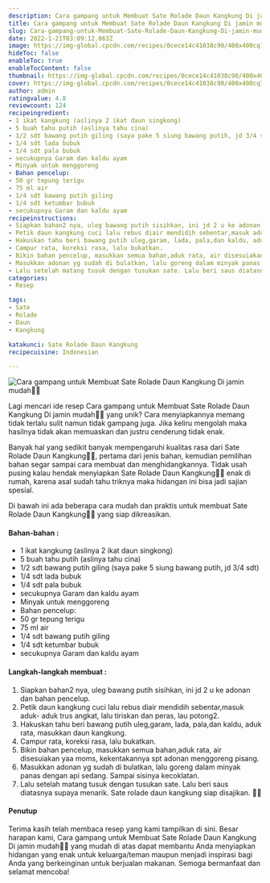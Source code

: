 ```yaml
---
description: Cara gampang untuk Membuat Sate Rolade Daun Kangkung Di jamin mudah"
title: Cara gampang untuk Membuat Sate Rolade Daun Kangkung Di jamin mudah
slug: Cara-gampang-untuk-Membuat-Sate-Rolade-Daun-Kangkung-Di-jamin-mudah
date: 2022-1-21T03:09:12.063Z
image: https://img-global.cpcdn.com/recipes/0cece14c41038c90/400x400cq70/photo.jpg
hideToc: false
enableToc: true
enableTocContent: false
thumbnail: https://img-global.cpcdn.com/recipes/0cece14c41038c90/400x400cq70/photo.jpg
cover: https://img-global.cpcdn.com/recipes/0cece14c41038c90/400x400cq70/photo.jpg
author: admin
ratingvalue: 4.8
reviewcount: 124
recipeingredient:
- 1 ikat kangkung (aslinya 2 ikat daun singkong)
- 5 buah tahu putih (aslinya tahu cina)
- 1/2 sdt bawang putih giling (saya pake 5 siung bawang putih, jd 3/4 sdt)
- 1/4 sdt lada bubuk
- 1/4 sdt pala bubuk
- secukupnya Garam dan kaldu ayam
- Minyak untuk menggoreng
- Bahan pencelup:
- 50 gr tepung terigu
- 75 ml air
- 1/4 sdt bawang putih giling
- 1/4 sdt ketumbar bubuk
- secukupnya Garam dan kaldu ayam
recipeinstructions:
- Siapkan bahan2 nya, uleg bawang putih sisihkan, ini jd 2 u ke adonan dan bahan pencelup.
- Petik daun kangkung cuci lalu rebus diair mendidih sebentar,masuk aduk- aduk trus angkat, lalu tiriskan dan peras, lau potong2.
- Hakuskan tahu beri bawang putih uleg,garam, lada, pala,dan kaldu, aduk rata, masukkan daun kangkung.
- Campur rata, koreksi rasa, lalu bukatkan.
- Bikin bahan pencelup, masukkan semua bahan,aduk rata, air disesuiakan yaa moms, kekentakannya spt adonan menggoreng pisang.
- Masukkan adonan yg sudah di bulatkan, lalu goreng dalam minyak panas dengan api sedang. Sampai sisinya kecoklatan.
- Lalu setelah matang tusuk dengan tusukan sate. Lalu beri saus diatasnya supaya menarik. Sate rolade daun kangkung siap disajikan. 🥰🥰
categories:
- Resep

tags:
- Sate
- Rolade
- Daun
- Kangkung

katakunci: Sate Rolade Daun Kangkung
recipecuisine: Indonesian

---
```


![Cara gampang untuk Membuat Sate Rolade Daun Kangkung Di jamin mudah👩‍🍳](https://img-global.cpcdn.com/recipes/0cece14c41038c90/400x400cq70/photo.jpg)

Lagi mencari ide resep Cara gampang untuk Membuat Sate Rolade Daun Kangkung Di jamin mudah👩‍🍳 yang unik? Cara menyiapkannya memang tidak terlalu sulit namun tidak gampang juga. Jika keliru mengolah maka hasilnya tidak akan memuaskan dan justru cenderung tidak enak.

Banyak hal yang sedikit banyak mempengaruhi kualitas rasa dari Sate Rolade Daun Kangkung👩‍🍳, pertama dari jenis bahan, kemudian pemilihan bahan segar sampai cara membuat dan menghidangkannya. Tidak usah pusing kalau hendak menyiapkan Sate Rolade Daun Kangkung👩‍🍳 enak di rumah, karena asal sudah tahu triknya maka hidangan ini bisa jadi sajian spesial.

Di bawah ini ada beberapa cara mudah dan praktis untuk membuat Sate Rolade Daun Kangkung👩‍🍳 yang siap dikreasikan.

<!--inarticleads1-->

#### Bahan-bahan :

- 1 ikat kangkung (aslinya 2 ikat daun singkong)
- 5 buah tahu putih (aslinya tahu cina)
- 1/2 sdt bawang putih giling (saya pake 5 siung bawang putih, jd 3/4 sdt)
- 1/4 sdt lada bubuk
- 1/4 sdt pala bubuk
- secukupnya Garam dan kaldu ayam
- Minyak untuk menggoreng
- Bahan pencelup:
- 50 gr tepung terigu
- 75 ml air
- 1/4 sdt bawang putih giling
- 1/4 sdt ketumbar bubuk
- secukupnya Garam dan kaldu ayam

<!--inarticleads2-->

#### Langkah-langkah membuat :

1. Siapkan bahan2 nya, uleg bawang putih sisihkan, ini jd 2 u ke adonan dan bahan pencelup.
1. Petik daun kangkung cuci lalu rebus diair mendidih sebentar,masuk aduk- aduk trus angkat, lalu tiriskan dan peras, lau potong2.
1. Hakuskan tahu beri bawang putih uleg,garam, lada, pala,dan kaldu, aduk rata, masukkan daun kangkung.
1. Campur rata, koreksi rasa, lalu bukatkan.
1. Bikin bahan pencelup, masukkan semua bahan,aduk rata, air disesuiakan yaa moms, kekentakannya spt adonan menggoreng pisang.
1. Masukkan adonan yg sudah di bulatkan, lalu goreng dalam minyak panas dengan api sedang. Sampai sisinya kecoklatan.
1. Lalu setelah matang tusuk dengan tusukan sate. Lalu beri saus diatasnya supaya menarik. Sate rolade daun kangkung siap disajikan. 🥰🥰

#### Penutup

Terima kasih telah membaca resep yang kami tampilkan di sini. Besar harapan kami, Cara gampang untuk Membuat Sate Rolade Daun Kangkung Di jamin mudah👩‍🍳 yang mudah di atas dapat membantu Anda menyiapkan hidangan yang enak untuk keluarga/teman maupun menjadi inspirasi bagi Anda yang berkeinginan untuk berjualan makanan. Semoga bermanfaat dan selamat mencoba!